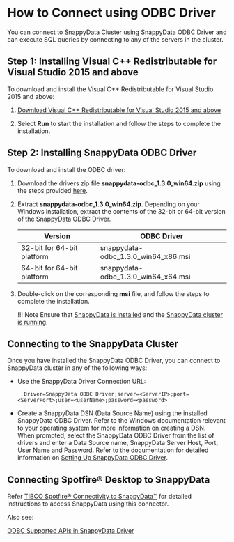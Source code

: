 <a id="howto-odbc"></a>
# How to Connect using ODBC Driver


You can connect to SnappyData Cluster using SnappyData ODBC Driver and can execute SQL queries by connecting to any of the servers in the cluster.

<a id="howto-odbc-step1"></a>
## Step 1: Installing Visual C++ Redistributable for Visual Studio 2015 and above

To download and install the Visual C++ Redistributable for Visual Studio 2015 and above:

1. [Download Visual C++ Redistributable for Visual Studio 2015 and above](https://aka.ms/vs/16/release/vc_redist.x64.exe)

2. Select **Run** to start the installation and follow the steps to complete the installation.

<a id="howto-odbc-step2"></a>
## Step 2: Installing SnappyData ODBC Driver

To download and install the ODBC driver:

1. Download the drivers zip file **snappydata-odbc_1.3.0_win64.zip** using the steps provided [here](../quickstart/getting_started_by_installing_snappydata_on-premise.md).
2. Extract **snappydata-odbc_1.3.0_win64.zip**. Depending on your Windows installation, extract the contents of the 32-bit or 64-bit version of the SnappyData ODBC Driver.

    | Version | ODBC Driver |
    |---------|-------------|
    |32-bit for 64-bit platform|snappydata-odbc_1.3.0_win64_x86.msi|
    |64-bit for 64-bit platform|snappydata-odbc_1.3.0_win64_x64.msi|

4. Double-click on the corresponding **msi** file, and follow the steps to complete the installation.

	!!! Note
		Ensure that [SnappyData is installed](../install/index.md) and the [SnappyData cluster is running](start_snappy_cluster.md).

## Connecting to the SnappyData Cluster
Once you have installed the SnappyData ODBC Driver, you can connect to SnappyData cluster in any of the following ways:

* Use the SnappyData Driver Connection URL:

		Driver=SnappyData ODBC Driver;server=<ServerIP>;port=<ServerPort>;user=<userName>;password=<password>

* Create a SnappyData DSN (Data Source Name) using the installed SnappyData ODBC Driver. Refer to the Windows documentation relevant to your operating system for more information on creating a DSN. </br>
When prompted, select the SnappyData ODBC Driver from the list of drivers and enter a Data Source name, SnappyData Server Host, Port, User Name and Password.
Refer to the documentation for detailed information on [Setting Up SnappyData ODBC Driver](../setting_up_odbc_driver.md).

## Connecting Spotfire® Desktop to SnappyData
Refer [TIBCO Spotfire® Connectivity to SnappyData™](https://community.tibco.com/wiki/tibco-spotfire-connectivity-tibco-computedb) for detailed instructions to access SnappyData using this connector.

Also see:

[ODBC Supported APIs in SnappyData Driver](../reference/API_Reference/odbc_supported_apis.md)
